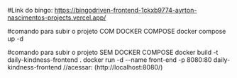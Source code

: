 #Link do bingo:
https://bingodriven-frontend-1ckxb9774-ayrton-nascimentos-projects.vercel.app/

#comando para subir o projeto COM DOCKER COMPOSE
    docker compose up -d

#comando para subir o projeto SEM DOCKER COMPOSE
    docker build -t daily-kindness-frontend .
    docker run -d --name front-end -p 8080:80 daily-kindness-frontend
    //acessar: (http://localhost:8080/)